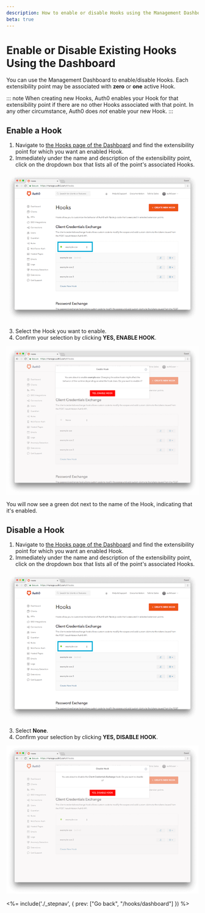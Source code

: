 ```yaml
---
description: How to enable or disable Hooks using the Management Dashboard
beta: true
---
```


# Enable or Disable Existing Hooks Using the Dashboard

You can use the Management Dashboard to enable/disable Hooks. Each extensibility point may be associated with **zero** or **one** active Hook.

::: note
When creating new Hooks, Auth0 enables your Hook for that extensibility point if there are no other Hooks associated with that point. In any other circumstance, Auth0 does *not* enable your new Hook.
:::

## Enable a Hook

1. Navigate to [the Hooks page of the Dashboard](${manage_url}/#/hooks) and find the extensibility point for which you want an enabled Hook.
2. Immediately under the name and description of the extensibility point, click on the dropdown box that lists all of the point's associated Hooks.

  ![List of Hooks for a Point](/media/articles/hooks/select-hook-to-enable.png)

3. Select the Hook you want to enable.
4. Confirm your selection by clicking **YES, ENABLE HOOK**.

  ![Confirm Hook to Enable](/media/articles/hooks/confirm-enable-hook.png)

You will now see a green dot next to the name of the Hook, indicating that it's enabled.

## Disable a Hook

1. Navigate to [the Hooks page of the Dashboard](${manage_url}/#/hooks) and find the extensibility point for which you want an enabled Hook.
2. Immediately under the name and description of the extensibility point, click on the dropdown box that lists all of the point's associated Hooks.

  ![List of Hooks for a Point](/media/articles/hooks/select-hook-to-enable.png)

3. Select **None**.
4. Confirm your selection by clicking **YES, DISABLE HOOK**.

  ![Confirm Hook to Disable](/media/articles/hooks/disable-hook.png)

<%= include('./_stepnav', {
 prev: ["Go back", "/hooks/dashboard"]
}) %>